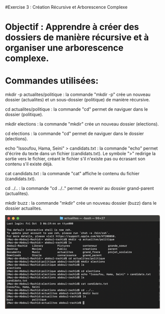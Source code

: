#Exercise 3 : Création Récursive et Arborescence Complexe


# Objectif : Apprendre à créer des dossiers de manière récursive et à organiser une arborescence complexe.


# Commandes utilisées:


mkdir -p actualites/politique : la commande "mkdir -p" crée un nouveau dossier (actualites) et un sous-dossier (politique) de manière récursive.


cd actualites/politique : la commande "cd" permet de naviguer dans le dossier (politique).


mkdir elections : la commande "mkdir" crée un nouveau dossier (elections).


cd elections : la commande "cd" permet de naviguer dans le dossier (elections).


echo "Issoufou, Hama, Seini" > candidats.txt : la commande "echo" permet d'écrire du texte dans un fichier (candidats.txt). Le symbole ">" redirige la sortie vers le fichier, créant le fichier s'il n'existe pas ou écrasant son contenu s'il existe déjà.


cat candidats.txt : la commande "cat" affiche le contenu du fichier (candidats.txt).


cd ../.. : la commande "cd ../.." permet de revenir au dossier grand-parent (actualites).

mkdir buzz : la commande "mkdir" crée un nouveau dossier (buzz) dans le dossier actualites.


![Exo3](../Exercice3.png)

